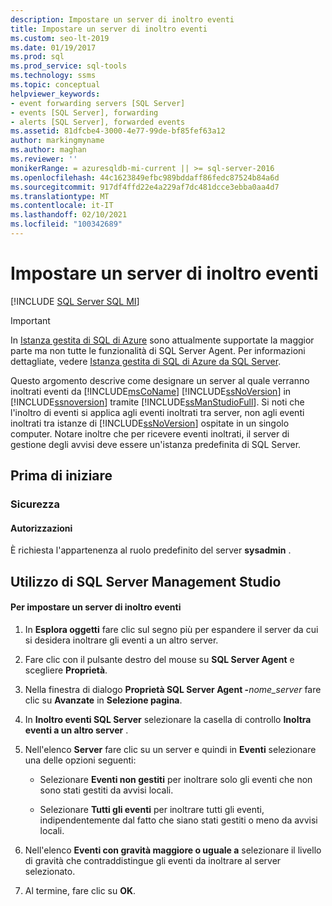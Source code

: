 ```yaml
---
description: Impostare un server di inoltro eventi
title: Impostare un server di inoltro eventi
ms.custom: seo-lt-2019
ms.date: 01/19/2017
ms.prod: sql
ms.prod_service: sql-tools
ms.technology: ssms
ms.topic: conceptual
helpviewer_keywords:
- event forwarding servers [SQL Server]
- events [SQL Server], forwarding
- alerts [SQL Server], forwarded events
ms.assetid: 81dfcbe4-3000-4e77-99de-bf85fef63a12
author: markingmyname
ms.author: maghan
ms.reviewer: ''
monikerRange: = azuresqldb-mi-current || >= sql-server-2016
ms.openlocfilehash: 44c1623849efbc989bddaff86fedc87524b84a6d
ms.sourcegitcommit: 917df4ffd22e4a229af7dc481dcce3ebba0aa4d7
ms.translationtype: MT
ms.contentlocale: it-IT
ms.lasthandoff: 02/10/2021
ms.locfileid: "100342689"
---
```

# <a name="designate-an-events-forwarding-server"></a>Impostare un server di inoltro eventi
[!INCLUDE [SQL Server SQL MI](../../includes/applies-to-version/sql-asdbmi.md)]

> [!IMPORTANT]  
> In [Istanza gestita di SQL di Azure](/azure/azure-sql/managed-instance/sql-managed-instance-paas-overview) sono attualmente supportate la maggior parte ma non tutte le funzionalità di SQL Server Agent. Per informazioni dettagliate, vedere [Istanza gestita di SQL di Azure da SQL Server](/azure/sql-database/sql-database-managed-instance-transact-sql-information#sql-server-agent).

Questo argomento descrive come designare un server al quale verranno inoltrati eventi da [!INCLUDE[msCoName](../../includes/msconame_md.md)] [!INCLUDE[ssNoVersion](../../includes/ssnoversion-md.md)] in [!INCLUDE[ssnoversion](../../includes/ssnoversion-md.md)] tramite [!INCLUDE[ssManStudioFull](../../includes/ssmanstudiofull-md.md)]. Si noti che l'inoltro di eventi si applica agli eventi inoltrati tra server, non agli eventi inoltrati tra istanze di [!INCLUDE[ssNoVersion](../../includes/ssnoversion-md.md)] ospitate in un singolo computer. Notare inoltre che per ricevere eventi inoltrati, il server di gestione degli avvisi deve essere un'istanza predefinita di SQL Server.  
  
## <a name="before-you-begin"></a><a name="BeforeYouBegin"></a>Prima di iniziare  
  
### <a name="security"></a><a name="Security"></a>Sicurezza  
  
#### <a name="permissions"></a><a name="Permissions"></a>Autorizzazioni  
È richiesta l'appartenenza al ruolo predefinito del server **sysadmin** .  
  
## <a name="using-sql-server-management-studio"></a><a name="SSMSProcedure"></a>Utilizzo di SQL Server Management Studio  
  
#### <a name="to-designate-an-events-forwarding-server"></a>Per impostare un server di inoltro eventi  
  
1.  In **Esplora oggetti** fare clic sul segno più per espandere il server da cui si desidera inoltrare gli eventi a un altro server.  
  
2.  Fare clic con il pulsante destro del mouse su **SQL Server Agent** e scegliere **Proprietà**.  
  
3.  Nella finestra di dialogo **Proprietà SQL Server Agent -**_nome_server_ fare clic su **Avanzate** in **Selezione pagina**.  
  
4.  In **Inoltro eventi SQL Server** selezionare la casella di controllo **Inoltra eventi a un altro server** .  
  
5.  Nell'elenco **Server** fare clic su un server e quindi in **Eventi** selezionare una delle opzioni seguenti:  
  
    -   Selezionare **Eventi non gestiti** per inoltrare solo gli eventi che non sono stati gestiti da avvisi locali.  
  
    -   Selezionare **Tutti gli eventi** per inoltrare tutti gli eventi, indipendentemente dal fatto che siano stati gestiti o meno da avvisi locali.  
  
6.  Nell'elenco **Eventi con gravità maggiore o uguale a** selezionare il livello di gravità che contraddistingue gli eventi da inoltrare al server selezionato.  
  
7.  Al termine, fare clic su **OK**.  
